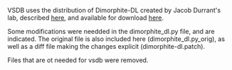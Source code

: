 VSDB uses the distribution of Dimorphite-DL created by
Jacob Durrant's lab, described 
[here](https://doi.org/10.1186/s13321-019-0336-9), and 
available for download [here](https://durrantlab.pitt.edu/dimorphite-dl/).

Some modifications were needded in the dimorphite_dl.py file,
and are indicated. The original file is also included here (dimorphite_dl.py_orig), as well as a diff file making the changes
explicit (dimorphite-dl.patch). 

Files that are ot needed for vsdb were removed.